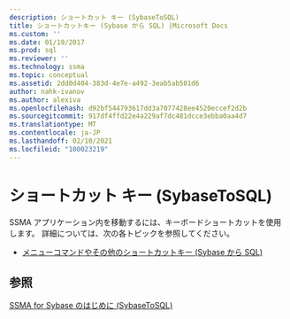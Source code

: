 ```yaml
---
description: ショートカット キー (SybaseToSQL)
title: ショートカットキー (Sybase から SQL) |Microsoft Docs
ms.custom: ''
ms.date: 01/19/2017
ms.prod: sql
ms.reviewer: ''
ms.technology: ssma
ms.topic: conceptual
ms.assetid: 2dd0d404-383d-4e7e-a492-3eab5ab501d6
author: nahk-ivanov
ms.author: alexiva
ms.openlocfilehash: d92bf544793617dd3a7077428ee4520eccef2d2b
ms.sourcegitcommit: 917df4ffd22e4a229af7dc481dcce3ebba0aa4d7
ms.translationtype: MT
ms.contentlocale: ja-JP
ms.lasthandoff: 02/10/2021
ms.locfileid: "100023219"
---
```

# <a name="shortcut-keyssybase-to-sql"></a>ショートカット キー (SybaseToSQL)
SSMA アプリケーション内を移動するには、キーボードショートカットを使用します。 詳細については、次の各トピックを参照してください。  
  
-   [メニューコマンドやその他のショートカットキー &#40;Sybase から SQL&#41;](../../ssma/sybase/menu-commands-and-other-shortcut-keys-sybase-to-sql.md)  
  
## <a name="see-also"></a>参照  
[SSMA for Sybase のはじめに &#40;SybaseToSQL&#41;](../../ssma/sybase/getting-started-with-ssma-for-sybase-sybasetosql.md)  
  
